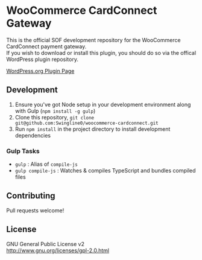 WooCommerce CardConnect Gateway
===

This is the official SOF development repository for the WooCommerce CardConnect payment gateway.  
If you wish to download or install this plugin, you should do so via the offical WordPress plugin repository.

[WordPress.org Plugin Page](https://wordpress.org/plugins/cardconnect-payment-module/)

## Development

1. Ensure you've got Node setup in your development environment along with Gulp (`npm install -g gulp`)
2. Clone this repository, `git clone git@github.com:Swingline0/woocommerce-cardconnect.git`
3. Run `npm install` in the project directory to install development dependencies

### Gulp Tasks

- `gulp` : Alias of `compile-js`
- `gulp compile-js` : Watches & compiles TypeScript and bundles compiled files

## Contributing
Pull requests welcome!

## License
GNU General Public License v2  
http://www.gnu.org/licenses/gpl-2.0.html
